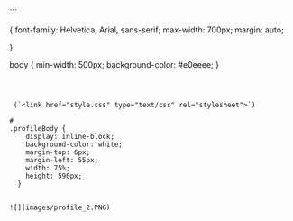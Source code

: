 
<!DOCTYPE html>
<html>
<head>
  <title></title>
</head>
<body>


</body>
</html>
```

 {
    font-family: Helvetica, Arial, sans-serif;
    max-width: 700px;
    margin: auto;

  }

body {
      min-width: 500px;
      background-color: #e0eeee;
  }
```



 (`<link href="style.css" type="text/css" rel="stylesheet">`)

#
.profileBody {
    display: inline-block;
    background-color: white;
    margin-top: 6px;
    margin-left: 55px;
    width: 75%;
    height: 590px;
  }


![](images/profile_2.PNG)





